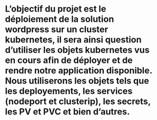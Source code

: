 # L’objectif du projet est le déploiement de la solution wordpress sur un cluster kubernetes, il sera ainsi question d’utiliser les objets kubernetes vus en cours afin de déployer et de rendre notre application disponible. Nous utiliserons les objets tels que les deployements, les services (nodeport et clusterip), les secrets, les PV et PVC et bien d’autres.
